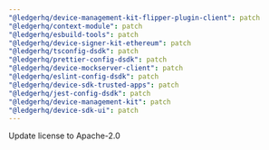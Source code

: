 ```yaml
---
"@ledgerhq/device-management-kit-flipper-plugin-client": patch
"@ledgerhq/context-module": patch
"@ledgerhq/esbuild-tools": patch
"@ledgerhq/device-signer-kit-ethereum": patch
"@ledgerhq/tsconfig-dsdk": patch
"@ledgerhq/prettier-config-dsdk": patch
"@ledgerhq/device-mockserver-client": patch
"@ledgerhq/eslint-config-dsdk": patch
"@ledgerhq/device-sdk-trusted-apps": patch
"@ledgerhq/jest-config-dsdk": patch
"@ledgerhq/device-management-kit": patch
"@ledgerhq/device-sdk-ui": patch
---
```


Update license to Apache-2.0
